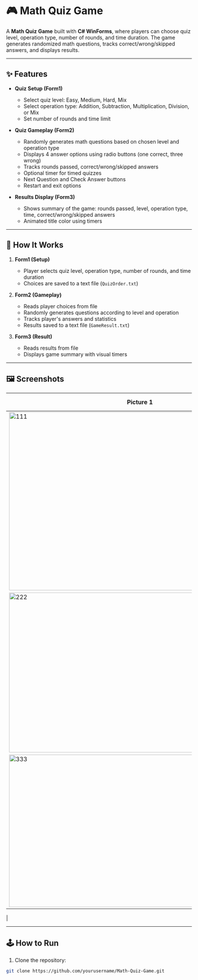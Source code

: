 # 🎮 Math Quiz Game

A **Math Quiz Game** built with **C# WinForms**, where players can choose quiz level, operation type, number of rounds, and time duration. The game generates randomized math questions, tracks correct/wrong/skipped answers, and displays results.

---

## ✨ Features

- **Quiz Setup (Form1)**
  - Select quiz level: Easy, Medium, Hard, Mix
  - Select operation type: Addition, Subtraction, Multiplication, Division, or Mix
  - Set number of rounds and time limit

- **Quiz Gameplay (Form2)**
  - Randomly generates math questions based on chosen level and operation type
  - Displays 4 answer options using radio buttons (one correct, three wrong)
  - Tracks rounds passed, correct/wrong/skipped answers
  - Optional timer for timed quizzes
  - Next Question and Check Answer buttons
  - Restart and exit options

- **Results Display (Form3)**
  - Shows summary of the game: rounds passed, level, operation type, time, correct/wrong/skipped answers
  - Animated title color using timers

---

## 🚀 How It Works

1. **Form1 (Setup)**
   - Player selects quiz level, operation type, number of rounds, and time duration
   - Choices are saved to a text file (`QuizOrder.txt`)

2. **Form2 (Gameplay)**
   - Reads player choices from file
   - Randomly generates questions according to level and operation
   - Tracks player's answers and statistics
   - Results saved to a text file (`GameResult.txt`)

3. **Form3 (Result)**
   - Reads results from file
   - Displays game summary with visual timers

---

## 🖼️ Screenshots
| Picture 1 | Picture 2 | Picture 3 |
|-----------|-----------|-----------|
| <img width="509" height="483" alt="111" src="https://github.com/user-attachments/assets/2981dcb6-d14a-4ea8-914c-612d163b1494" />
 | <img width="605" height="433" alt="222" src="https://github.com/user-attachments/assets/bc9dd48c-5c7d-4717-80a2-aabfaf00afc2" />
 | <img width="710" height="413" alt="333" src="https://github.com/user-attachments/assets/183b61fb-349c-4f37-b2b6-4848174a4419" />
 |

---

## 🕹️ How to Run

1. Clone the repository:
```bash
git clone https://github.com/yourusername/Math-Quiz-Game.git



